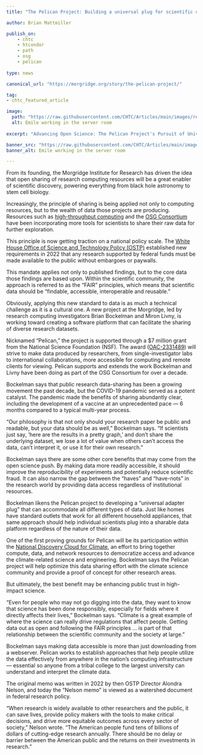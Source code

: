 ```yaml
---
title: "The Pelican Project: Building a universal plug for scientific data-sharing"

author: Brian Mattmiller

publish_on:
    - chtc
    - htcondor
    - path
    - osg
    - pelican
  
type: news

canonical_url: "https://morgridge.org/story/the-pelican-project/"

tag:
- chtc_featured_article

image:
  path: "https://raw.githubusercontent.com/CHTC/Articles/main/images/researchcomp-pelican.jpg"
  alt: Emile working in the server room
  
excerpt: "Advancing Open Science: The Pelican Project's Pursuit of Universal Data Accessibility"

banner_src: "https://raw.githubusercontent.com/CHTC/Articles/main/images/researchcomp-pelican.jpg"
banner_alt: Emile working in the server room

---
```


From its founding, the Morgridge Institute for Research has driven the idea that open sharing of research computing resources will be a great enabler of scientific discovery, powering everything from black hole astronomy to stem cell biology.

Increasingly, the principle of sharing is being applied not only to computing resources, but to the wealth of data those projects are producing. Resources such as [high-throughput computing](https://chtc.cs.wisc.edu/) and the [OSG Consortium](https://osg-htc.org) have been incorporating more tools for scientists to share their raw data for further exploration.

This principle is now getting traction on a national policy scale. The [White House Office of Science and Technology Policy (OSTP)](https://www.whitehouse.gov/ostp/) established new requirements in 2022 that any research supported by federal funds must be made available to the public without embargoes or paywalls.

This mandate applies not only to published findings, but to the core data those findings are based upon. Within the scientific community, the approach is referred to as the “FAIR” principles, which means that scientific data should be “findable, accessible, interoperable and reusable.”

Obviously, applying this new standard to data is as much a technical challenge as it is a cultural one. A new project at the Morgridge, led by research computing investigators Brian Bockelman and Miron Livny, is working toward creating a software platform that can facilitate the sharing of diverse research datasets.

Nicknamed “Pelican,” the project is supported through a $7 million grant from the National Science Foundation (NSF). The award ([OAC-2331489](https://www.highergov.com)) will strive to make data produced by researchers, from single-investigator labs to international collaborations, more accessible for computing and remote clients for viewing. Pelican supports and extends the work Bockelman and Livny have been doing as part of the OSG Consortium for over a decade.

Bockelman says that public research data-sharing has been a growing movement the past decade, but the COVID-19 pandemic served as a potent catalyst. The pandemic made the benefits of sharing abundantly clear, including the development of a vaccine at an unprecedented pace — 6 months compared to a typical multi-year process.

“Our philosophy is that not only should your research paper be public and readable, but your data should be as well,” Bockelman says. “If scientists just say, ‘here are the results in a pretty graph,’ and don’t share the underlying dataset, we lose a lot of value when others can’t access the data, can’t interpret it, or use it for their own research.”

Bockelman says there are some other core benefits that may come from the open science push. By making data more readily accessible, it should improve the reproducibility of experiments and potentially reduce scientific fraud. It can also narrow the gap between the “haves” and “have-nots” in the research world by providing data access regardless of institutional resources.

Bockelman likens the Pelican project to developing a “universal adapter plug” that can accommodate all different types of data. Just like homes have standard outlets that work for all different household appliances, that same approach should help individual scientists plug into a sharable data platform regardless of the nature of their data.

One of the first proving grounds for Pelican will be its participation within the [National Discovery Cloud for Climate](https://www.nsf.gov), an effort to bring together compute, data, and network resources to democratize access and advance the climate-related science and engineering. Bockelman says the Pelican project will help optimize this data sharing effort with the climate science community and provide a proof of concept for other research areas.

But ultimately, the best benefit may be enhancing public trust in high-impact science.

“Even for people who may not go digging into the data, they want to know that science has been done responsibly, especially for fields where it directly affects their lives,” Bockelman says. “Climate is a great example of where the science can really drive regulations that affect people. Getting data out as open and following the FAIR principles … is part of that relationship between the scientific community and the society at large.”

Bockelman says making data accessible is more than just downloading from a webserver. Pelican works to establish approaches that help people utilize the data effectively from anywhere in the nation’s computing infrastructure — essential so anyone from a tribal college to the largest university can understand and interpret the climate data.

The original memo was written in 2022 by then OSTP Director Alondra Nelson, and today the “Nelson memo” is viewed as a watershed document in federal research policy.

“When research is widely available to other researchers and the public, it can save lives, provide policy makers with the tools to make critical decisions, and drive more equitable outcomes across every sector of society,” Nelson wrote. “The American people fund tens of billions of dollars of cutting-edge research annually. There should be no delay or barrier between the American public and the returns on their investments in research.”
